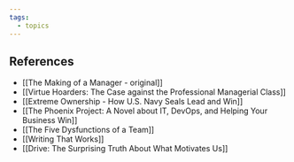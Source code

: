 ```yaml
---
tags:
  - topics
---
```



## References

- [[The Making of a Manager - original]]
- [[Virtue Hoarders: The Case against the Professional Managerial Class]]
- [[Extreme Ownership - How U.S. Navy Seals Lead and Win]]
- [[The Phoenix Project: A Novel about IT, DevOps, and Helping Your Business Win]]
- [[The Five Dysfunctions of a Team]]
- [[Writing That Works]]
- [[Drive: The Surprising Truth About What Motivates Us]]

